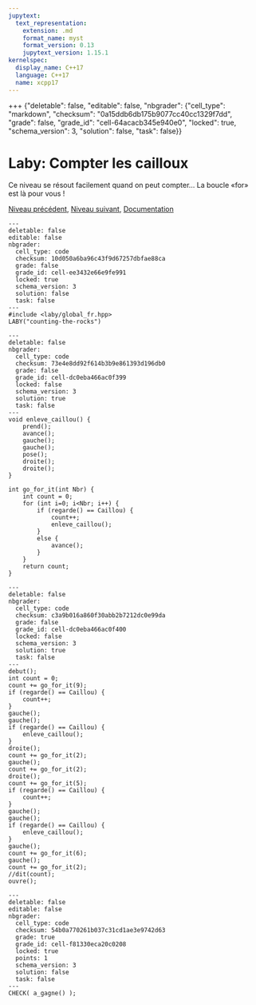 ```yaml
---
jupytext:
  text_representation:
    extension: .md
    format_name: myst
    format_version: 0.13
    jupytext_version: 1.15.1
kernelspec:
  display_name: C++17
  language: C++17
  name: xcpp17
---
```


+++ {"deletable": false, "editable": false, "nbgrader": {"cell_type": "markdown", "checksum": "0a15ddb6db175b9077cc40cc1329f7dd", "grade": false, "grade_id": "cell-64acacb345e940e0", "locked": true, "schema_version": 3, "solution": false, "task": false}}

# Laby: Compter les cailloux
Ce niveau se résout facilement quand on peut compter… La boucle «for» est là pour vous !

[Niveau précédent](4b.md), <!--[Liste des niveaux](index.md#ListeDesNiveaux), !-->[Niveau suivant](this-is-crazy.md), [Documentation](0b.md#Documentation)

```{code-cell}
---
deletable: false
editable: false
nbgrader:
  cell_type: code
  checksum: 10d050a6ba96c43f9d67257dbfae88ca
  grade: false
  grade_id: cell-ee3432e66e9fe991
  locked: true
  schema_version: 3
  solution: false
  task: false
---
#include <laby/global_fr.hpp>
LABY("counting-the-rocks")
```

```{code-cell}
---
deletable: false
nbgrader:
  cell_type: code
  checksum: 73e4e8dd92f614b3b9e861393d196db0
  grade: false
  grade_id: cell-dc0eba466ac0f399
  locked: false
  schema_version: 3
  solution: true
  task: false
---
void enleve_caillou() {
    prend();
    avance();
    gauche();
    gauche();
    pose();
    droite();
    droite();
}
```

```{code-cell}
int go_for_it(int Nbr) {
    int count = 0;
    for (int i=0; i<Nbr; i++) {
        if (regarde() == Caillou) {
            count++;
            enleve_caillou();
        }
        else {
            avance();
        }
    }
    return count;
}
```

```{code-cell}
---
deletable: false
nbgrader:
  cell_type: code
  checksum: c3a9b016a860f30abb2b7212dc0e99da
  grade: false
  grade_id: cell-dc0eba466ac0f400
  locked: false
  schema_version: 3
  solution: true
  task: false
---
debut();
int count = 0;
count += go_for_it(9);
if (regarde() == Caillou) {
    count++;
}
gauche();
gauche();
if (regarde() == Caillou) {
    enleve_caillou();
}
droite();
count += go_for_it(2);
gauche();
count += go_for_it(2);
droite();
count += go_for_it(5);
if (regarde() == Caillou) {
    count++;
}
gauche();
gauche();
if (regarde() == Caillou) {
    enleve_caillou();
}
gauche();
count += go_for_it(6);
gauche();
count += go_for_it(2);
//dit(count);
ouvre();
```

```{code-cell}
---
deletable: false
editable: false
nbgrader:
  cell_type: code
  checksum: 54b0a770261b037c31cd1ae3e9742d63
  grade: true
  grade_id: cell-f81330eca20c0208
  locked: true
  points: 1
  schema_version: 3
  solution: false
  task: false
---
CHECK( a_gagne() );
```

```{code-cell}

```
